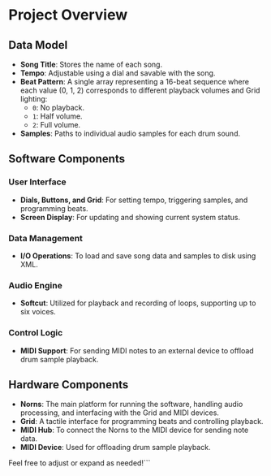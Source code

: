 # Project Overview

## Data Model

- **Song Title**: Stores the name of each song.
- **Tempo**: Adjustable using a dial and savable with the song.
- **Beat Pattern**: A single array representing a 16-beat sequence where each value (0, 1, 2) corresponds to different playback volumes and Grid lighting:
  - `0`: No playback.
  - `1`: Half volume.
  - `2`: Full volume.
- **Samples**: Paths to individual audio samples for each drum sound.

## Software Components

### User Interface
- **Dials, Buttons, and Grid**: For setting tempo, triggering samples, and programming beats.
- **Screen Display**: For updating and showing current system status.

### Data Management
- **I/O Operations**: To load and save song data and samples to disk using XML.

### Audio Engine
- **Softcut**: Utilized for playback and recording of loops, supporting up to six voices.

### Control Logic
- **MIDI Support**: For sending MIDI notes to an external device to offload drum sample playback.

## Hardware Components

- **Norns**: The main platform for running the software, handling audio processing, and interfacing with the Grid and MIDI devices.
- **Grid**: A tactile interface for programming beats and controlling playback.
- **MIDI Hub**: To connect the Norns to the MIDI device for sending note data.
- **MIDI Device**: Used for offloading drum sample playback.

Feel free to adjust or expand as needed!```
